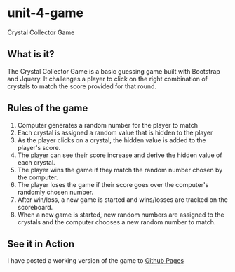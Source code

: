 # unit-4-game
Crystal Collector Game

## What is it?
The Crystal Collector Game is a basic guessing game built with Bootstrap and Jquery.  It challenges a player to click on the right combination of crystals to match the score provided for that round.  

## Rules of the game
1. Computer generates a random number for the player to match
2. Each crystal is assigned a random value that is hidden to the player
3. As the player clicks on a crystal, the hidden value is added to the player's score.  
4. The player can see their score increase and derive the hidden value of each crystal.
5. The player wins the game if they match the random number chosen by the computer.
6. The player loses the game if their score goes over the computer's randomly chosen number.
7. After win/loss, a new game is started and wins/losses are tracked on the scoreboard.
8. When a new game is started, new random numbers are assigned to the crystals and the computer chooses a new random number to match.

## See it in Action
I have posted a working version of the game to [Github Pages](https://chrisducey01.github.io/unit-4-game)
